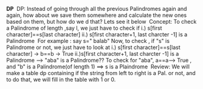 **DP**
​
DP: Instead of going through all the previous Palindromes again and again, how about we save them somewhere and calculate the new ones based on them, but how do we d that? Lets see it below
​
Concept: To check a Palindrome of length ,say l, we just have to check if
i.) s[first character]==s[last character]
ii.) s[first character+1, last charcter -1] is a Palindrome
​
For example : say s=" balab"
Now, to check , if "s" is Palindrome or not, we just have to look at
i.) s[first character]==s[last character] -> b==b -> True
ii.)s[first character+1, last charcter -1] is a Palindrome --> "aba" is a Palindrome??
To check for "aba", a==a--> True , and "b" is a Palindrome(of length 1)
==> s is a Plaindrome
​
Review: We will make a table dp containing if the string from left to right is a Pal. or not, and to do that, we will fill in the table with 1 or 0.